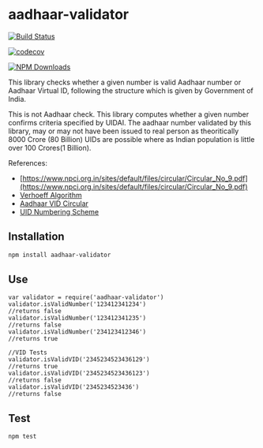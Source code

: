 # aadhaar-validator

[![Build Status](https://travis-ci.org/dinsaw/aadhaar-validator.svg?branch=master)](https://travis-ci.org/dinsaw/aadhaar-validator)

[![codecov](https://codecov.io/gh/dinsaw/aadhaar-validator/branch/master/graph/badge.svg)](https://codecov.io/gh/dinsaw/aadhaar-validator)

[![NPM Downloads][downloads-image]][downloads-url]

This library checks whether a given number is valid Aadhaar number or Aadhaar Virtual ID, following the structure which is given by Government of India.

This is not Aadhaar check. This library computes whether a given number confirms criteria specified by UIDAI. The aadhaar number validated by this library, may or may not have been issued to real person as theoritically 8000 Crore (80 Billion) UIDs are possible where as Indian population is little over 100 Crores(1 Billion).


References:
- [https://www.npci.org.in/sites/default/files/circular/Circular_No_9.pdf](https://www.npci.org.in/sites/default/files/circular/Circular_No_9.pdf)
- [Verhoeff Algorithm](https://en.wikipedia.org/wiki/Verhoeff_algorithm)
- [Aadhaar VID Circular](https://uidai.gov.in/images/resource/UIDAI_Circular_11012018.pdf)
- [UID Numbering Scheme](https://archive.org/details/Aadhaar_numbering_scheme/)

Installation
------------------

```bash
npm install aadhaar-validator
```

Use
------------------
```node
var validator = require('aadhaar-validator')
validator.isValidNumber('123412341234')
//returns false
validator.isValidNumber('123412341235')
//returns false
validator.isValidNumber('234123412346')
//returns true

//VID Tests
validator.isValidVID('2345234523436129')
//returns true
validator.isValidVID('2345234523436123')
//returns false
validator.isValidVID('2345234523436')
//returns false
```

Test
-------------------
```bash
npm test
```

[downloads-image]: https://img.shields.io/npm/dm/aadhaar-validator.svg
[downloads-url]: https://www.npmjs.com/package/aadhaar-validator
